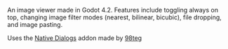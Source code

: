 An image viewer made in Godot 4.2. Features include toggling always on top, changing image filter modes (nearest, bilinear, bicubic), file dropping, and image pasting.

Uses the [Native Dialogs](https://github.com/98teg/NativeDialogs) addon made by [98teg](https://github.com/98teg)
